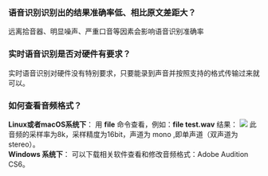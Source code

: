 

### 语音识别识别出的结果准确率低、相比原文差距大？
远离拾音器、明显噪声、严重口音等因素会影响语音识别准确率

### 实时语音识别是否对硬件有要求？ 
实时语音识别对硬件没有特别要求，只要能录到声音并按照支持的格式传输过来就可以。

### 如何查看音频格式？
**Linux或者macOS系统下**：
用 **file** 命令查看，例如：**file test.wav**
结果：
![](https://main.qcloudimg.com/raw/769ec09e032d1a3d8b03749fe2039f34.png)
此音频的采样率为8k，采样精度为16bit，声道为 mono ,即单声道（双声道为 stereo）。
<br>**Windows 系统下**：
可以下载相关软件查看和修改音频格式：Adobe Audition CS6。
